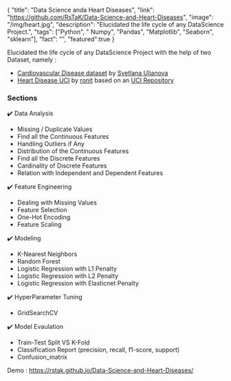 {
  "title": "Data Science anda Heart Diseases",
  "link": "https://github.com/RsTaK/Data-Science-and-Heart-Diseases",
  "image": "/img/heart.jpg",
  "description": "Elucidated the life cycle of any DataScience Project.",
  "tags": ["Python", " Numpy", "Pandas", "Matplotlib", "Seaborn", "sklearn"],
  "fact": "",
  "featured":true
}

Elucidated the life cycle of any DataScience Project with the help of two Dataset, namely : 
* [Cardiovascular Disease dataset](https://www.kaggle.com/sulianova/cardiovascular-disease-dataset)
by [Svetlana Ulianova](https://www.kaggle.com/sulianova)
* [Heart Disease UCI](https://www.kaggle.com/ronitf/heart-disease-uci) by [ronit](https://www.kaggle.com/ronitf) based on an [UCI Repository](https://archive.ics.uci.edu/ml/datasets/heart+Disease)


### Sections

✔️ Data Analysis
* Missing / Duplicate Values
* Find all the Continuous Features
* Handling Outliers if Any
* Distribution of the Continuous Features
* Find all the Discrete Features
* Cardinality of Discrete Features
* Relation with Independent and Dependent Features

✔️ Feature Engineering 
* Dealing with Missing Values
* Feature Selection
* One-Hot Encoding
* Feature Scaling

✔️ Modeling
* K-Nearest Neighbors
* Random Forest
* Logistic Regression with L1 Penalty
* Logistic Regression with L2 Penalty
* Logistic Regression with Elasticnet Penalty

✔️ HyperParameter Tuning
* GridSearchCV

✔️ Model Evaulation
* Train-Test Split VS K-Fold
* Classification Report (precision, recall, f1-score, support)
* Confusion_matrix

Demo : https://rstak.github.io/Data-Science-and-Heart-Diseases/